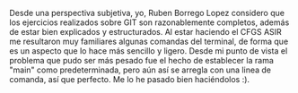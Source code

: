 Desde una perspectiva subjetiva, yo, Ruben Borrego Lopez considero que los ejercicios realizados sobre GIT son razonablemente completos, además de estar bien explicados y estructurados. 
Al estar haciendo el CFGS ASIR me resultaron muy familiares algunas comandas del terminal, de forma que es un aspecto que lo hace más sencillo y ligero. 
Desde mi punto de vista el problema que pudo ser más pesado fue el hecho de establecer la rama "main" como predeterminada, pero aún así se arregla con una linea de comanda, así que perfecto. 
Me lo he pasado bien haciéndolos :).
